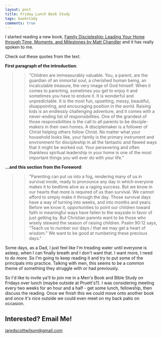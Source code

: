```yaml
---
layout: post
title: Friday Lunch Book Study
tags: bookstudy
comments: true
--- 
```


I started reading a new book, [Family Discipleship: Leading Your Home through Time, Moments, and Milestones by Matt Chandler](https://www.amazon.com/gp/product/143356629X/) and it has really spoken to me.

Check out these quotes from the text.

**First paragraph of the introduction**:

>> "Children are immeasurably valuable. You, a parent, are the guardian of an immortal soul, a cherished human being, an incalculable treasure, the very image of God himself. When it comes to parenting, sometimes you get to enjoy it and sometimes you have to endure it. It is wonderful and unpredictable. It is the most fun, upsetting, messy, beautiful, disappointing, and encouraging position in the world. Raising kids is an endlessly challenging adventure, and it comes with a never-ending list of responsibilities. One of the grandest of those responsibilities is the call to all parents to be disciple-makers in their own homes. A disciplemaker is a follower of Christ helping others follow Christ. No matter what your household looks like, your family is the primary instrument and environment for discipleship in all the fantastic and flawed ways that it might be worked out. Your persevering and often thankless spiritual leadership in your home is one of the most important things you will ever do with your life."


**...and this section from the Foreword**:

 
>> "Parenting can put us into a fog, rendering many of us in survival mode, ready to pronounce any day in which everyone makes it to bedtime alive as a raging success. But we know in our hearts that more is required of us than survival.  We cannot afford to simply make it through the day. Those survival days have a way of turning into weeks, and into months and years. Before we know it, opportunities to point our children toward faith in meaningful ways have fallen to the wayside in favor of just getting by. 
>> But Christian parents want to be those who wisely steward the season of raising children. Psalm 90:12 says, “Teach us to number our days / that we may get a heart of wisdom.” We want to be good at numbering these precious days."


Some days, as a Dad, I just feel like I'm treading water until everyone is asleep, when I can finally breath and I don't want that. I want more, I need to do more. So I'm going to keep reading it and try to put some of the principals into practice. Talking with men, this seems to be a common theme of something they struggle with or had previously.

So I'd like to invite ya'll to join me in a Men's Book and Bible Study on Fridays over lunch (maybe outside at Pruett's?). I was considering meeting every two weeks for an hour and a half - get some lunch, fellowship, then discuss the reading. Once we finish this we could move onto another book and once it's nice outside we could even meet on my back patio on occasion.


## Interested? Email Me!
<jaredscottwilson@gmail.com>

